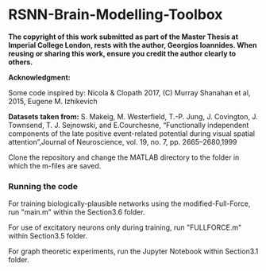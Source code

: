 # RSNN-Brain-Modelling-Toolbox

**The copyright of this work submitted as part of the Master Thesis at Imperial College London, rests with the author, Georgios Ioannides. When reusing or sharing this work, ensure you credit the author clearly to others.**

**Acknowledgment:** 

Some code inspired by: Nicola & Clopath 2017, (C) Murray Shanahan et al, 2015, Eugene M. Izhikevich

**Datasets taken from:**  S. Makeig, M. Westerfield, T.-P. Jung, J. Covington, J. Townsend, T. J. Sejnowski, and E.Courchesne, “Functionally independent components of the late positive event-related potential during visual spatial attention”,Journal of Neuroscience, vol. 19, no. 7, pp. 2665–2680,1999

Clone the repository and change the MATLAB directory to the folder in which the m-files are saved.

### Running the code
For training biologically-plausible networks using the modified-Full-Force, run "main.m" within the Section3.6 folder.

For use of excitatory neurons only during training, run "FULLFORCE.m" within Section3.5 folder.

For graph theoretic experiments, run the Jupyter Notebook within Section3.1 folder.
